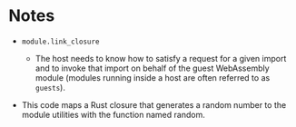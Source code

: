 # Notes

* `module.link_closure`

    * The host needs to know how to satisfy a request for a given import and to invoke that import on behalf of the guest WebAssembly module (modules running inside a host are often referred to as `guests`).

* This code maps a Rust closure that generates a random number to the module utilities with the function named random.


